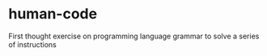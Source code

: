 # human-code
First thought exercise on programming language grammar to solve a series of instructions
